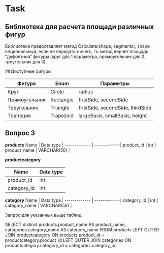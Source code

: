 # Task

## Библиотека для расчета площади различных фигур

Библиотека предоставляет метод Calculate(shape, segments), shape опциональный, если не передать ничего, то метод вернёт площадь "дефолтной" фигуры (круг для 1 параметра, прямоугольник для 2, треугольник для 3).

##Доступные фигуры

Фигура        |     Enum     | Параметры
------------- | -------------|-------------
Круг          | Circle       | radius
Прямоугольник | Rectangle    | firstSide, secondSide
Треугольник   | Triangle     | firstSide, secondSide, thirdSide
Трапеция      | Trapezoid    | largeBasis, smallBasis, height

## Вопрос 3

**products**
Name | Data type |
------------- | -------------|
product_id | int | 
product_name | VARCHAR(50) |

**productcategory**

Name          | Data type    |
------------- | -------------|
product_id    | int          | 
category_id   | int          |    

**category**
Name          | Data type    |
------------- | -------------|
category_id   | int          | 
category_name | VARCHAR(50)  |

Запрос для указанных выше таблиц:

SELECT distinct products.product_name AS product_name, 
categories.category_name AS category_name 
FROM products LEFT OUTER JOIN productcategory 
ON products.product_id = productcategory.product_id
LEFT OUTER JOIN categories ON productcategory.category_id = categories.category_id;





